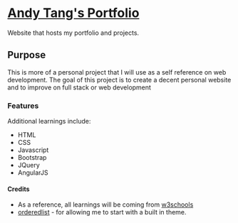 # [Andy Tang's Portfolio](andyttang.github.io)
Website that hosts my portfolio and projects.

## Purpose

This is more of a personal project that I will use as a self reference on web development.
The goal of this project is to create a decent personal website and to improve on full stack or web development

### Features

Additional learnings include:
* HTML
* CSS
* Javascript
* Bootstrap
* JQuery
* AngularJS


#### Credits
* As a reference, all learnings will be coming from [w3schools](w3schools.com)
* [orderedlist](https://github.com/orderedlist) - for allowing me to start with a built in theme.
